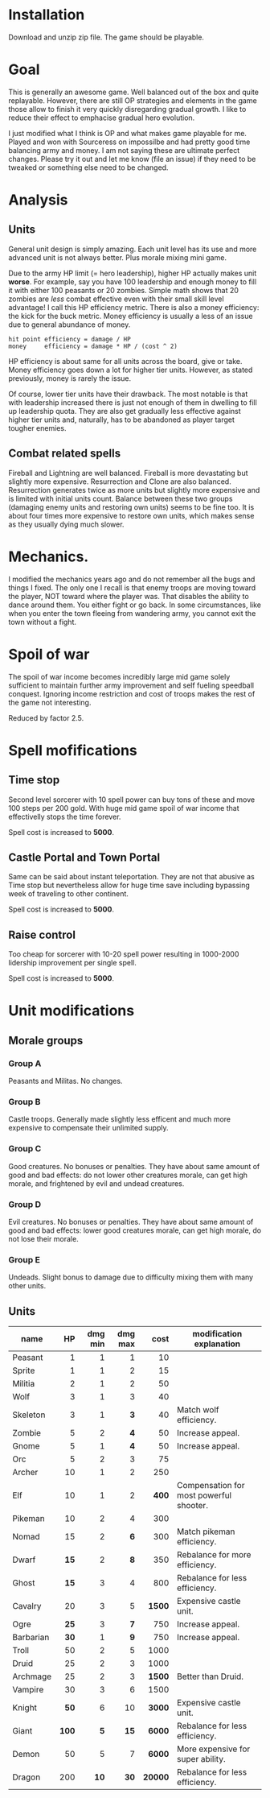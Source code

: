 # Installation

Download and unzip zip file. The game should be playable.

# Goal

This is generally an awesome game. Well balanced out of the box and quite replayable. However, there are still OP strategies and elements in the game those allow to finish it very quickly disregarding gradual growth. I like to reduce their effect to emphacise gradual hero evolution.

I just modified what I think is OP and what makes game playable for me. Played and won with Sourceress on impossilbe and had pretty good time balancing army and money. I am not saying these are ultimate perfect changes. Please try it out and let me know (file an issue) if they need to be tweaked or something else need to be changed.

# Analysis

## Units

General unit design is simply amazing. Each unit level has its use and more advanced unit is not always better. Plus morale mixing mini game.

Due to the army HP limit (= hero leadership), higher HP actually makes unit **worse**. For example, say you have 100 leadership and enough money to fill it with either 100 peasants or 20 zombies. Simple math shows that 20 zombies are _less_ combat effective even with their small skill level advantage! I call this HP efficiency metric. There is also a money efficiency: the kick for the buck metric. Money efficiency is usually a less of an issue due to general abundance of money.

```
hit point efficiency = damage / HP
money     efficiency = damage * HP / (cost ^ 2)
```

HP efficiency is about same for all units across the board, give or take. Money efficiency goes down a lot for higher tier units. However, as stated previously, money is rarely the issue.

Of course, lower tier units have their drawback. The most notable is that with leadership increased there is just not enough of them in dwelling to fill up leadership quota. They are also get gradually less effective against higher tier units and, naturally, has to be abandoned as player target tougher enemies.

## Combat related spells

Fireball and Lightning are well balanced. Fireball is more devastating but slightly more expensive. Resurrection and Clone are also balanced. Resurrection generates twice as more units but slightly more expensive and is limited with initial units count. Balance between these two groups (damaging enemy units and restoring own units) seems to be fine too. It is about four times more expensive to restore own units, which makes sense as they usually dying much slower.

# Mechanics.

I modified the mechanics years ago and do not remember all the bugs and things I fixed. The only one I recall is that enemy troops are moving toward the player, NOT toward where the player was. That disables the ability to dance around them. You either fight or go back. In some circumstances, like when you enter the town fleeing from wandering army, you cannot exit the town without a fight.

# Spoil of war

The spoil of war income becomes incredibly large mid game solely sufficient to maintain further army improvement and self fueling speedball conquest. Ignoring income restriction and cost of troops makes the rest of the game not interesting.

Reduced by factor 2.5.

# Spell mofifications

## Time stop

Second level sorcerer with 10 spell power can buy tons of these and move 100 steps per 200 gold. With huge mid game spoil of war income that effectivelly stops the time forever.

Spell cost is increased to **5000**.

## Castle Portal and Town Portal

Same can be said about instant teleportation. They are not that abusive as Time stop but nevertheless allow for huge time save including bypassing week of traveling to other continent.

Spell cost is increased to **5000**.

## Raise control

Too cheap for sorcerer with 10-20 spell power resulting in 1000-2000 lidership improvement per single spell.

Spell cost is increased to **5000**.

# Unit modifications

## Morale groups

### Group A

Peasants and Militas. No changes.

### Group B

Castle troops. Generally made slightly less efficent and much more expensive to compensate their unlimited supply.

### Group C

Good creatures. No bonuses or penalties. They have about same amount of good and bad effects: do not lower other creatures morale, can get high morale, and frightened by evil and undead creatures.

### Group D

Evil creatures. No bonuses or penalties. They have about same amount of good and bad effects: lower good creatures morale, can get high morale, do not lose their morale.

### Group E

Undeads. Slight bonus to damage due to difficulty mixing them with many other units.

## Units

| name  | HP | dmg min | dmg max | cost | modification explanation |
| ---- | ---: | ---: | ---: | ---: | ---- |
| Peasant | 1 | 1 | 1 | 10 |  |
| Sprite | 1 | 1 | 2 | 15 |  |
| Militia | 2 | 1 | 2 | 50 |  |
| Wolf | 3 | 1 | 3 | 40 |  |
| Skeleton | 3 | 1 | **3** | 40 | Match wolf efficiency. |
| Zombie | 5 | 2 | **4** | 50 | Increase appeal. |
| Gnome | 5 | 1 | **4** | 50 | Increase appeal. |
| Orc | 5 | 2 | 3 | 75 |  |
| Archer | 10 | 1 | 2 | 250 |  |
| Elf | 10 | 1 | 2 | **400** | Compensation for most powerful shooter. |
| Pikeman | 10 | 2 | 4 | 300 |  |
| Nomad | 15 | 2 | **6** | 300 | Match pikeman efficiency. |
| Dwarf | **15** | 2 | **8** | 350 | Rebalance for more efficiency. |
| Ghost | **15** | 3 | 4 | 800 | Rebalance for less efficiency. |
| Cavalry | 20 | 3 | 5 | **1500** | Expensive castle unit. |
| Ogre | **25** | 3 | **7** | 750 | Increase appeal. |
| Barbarian | **30** | 1 | **9** | 750 | Increase appeal. |
| Troll | 50 | 2 | 5 | 1000 |  |
| Druid | 25 | 2 | 3 | 1000 |  |
| Archmage | 25 | 2 | 3 | **1500** | Better than Druid. |
| Vampire | 30 | 3 | 6 | 1500 |  |
| Knight | **50** | 6 | 10 | **3000** | Expensive castle unit. |
| Giant | **100** | **5** | **15** | **6000** | Rebalance for less efficiency. |
| Demon | 50 | 5 | 7 | **6000** | More expensive for super ability. |
| Dragon | 200 | **10** | **30** | **20000** | Rebalance for less efficiency. |

